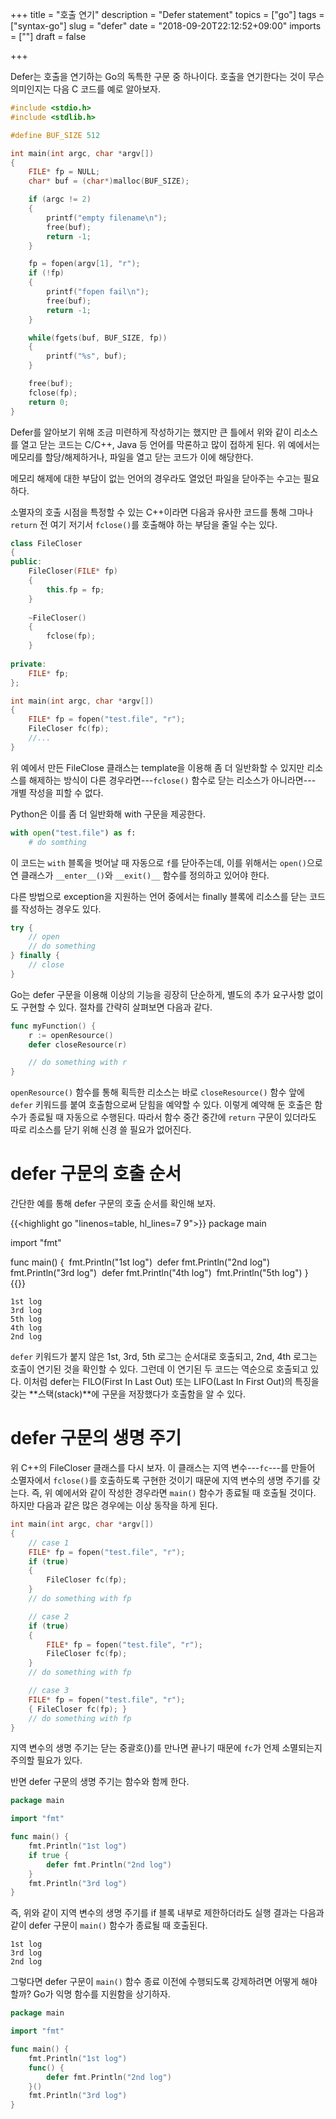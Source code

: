 +++
title = "호출 연기"
description = "Defer statement"
topics = ["go"]
tags = ["syntax-go"]
slug = "defer"
date = "2018-09-20T22:12:52+09:00"
imports = [""]
draft = false

+++

Defer는 호출을 연기하는 Go의 독특한 구문 중 하나이다. 호출을 연기한다는 것이 무슨 의미인지는 다음 C 코드를 예로 알아보자.

```c
#include <stdio.h>
#include <stdlib.h>

#define BUF_SIZE 512

int main(int argc, char *argv[])
{
	FILE* fp = NULL;
	char* buf = (char*)malloc(BUF_SIZE);

	if (argc != 2)
	{
		printf("empty filename\n");
		free(buf);
		return -1;
	}

	fp = fopen(argv[1], "r");
	if (!fp)
	{
		printf("fopen fail\n");
		free(buf);
		return -1;
	}

	while(fgets(buf, BUF_SIZE, fp))
	{
		printf("%s", buf);
	}

	free(buf);
	fclose(fp);
	return 0;
}
```

Defer를 알아보기 위해 조금 미련하게 작성하기는 했지만 큰 틀에서 위와 같이 리소스를 열고 닫는 코드는 C/C++, Java 등 언어를 막론하고 많이 접하게 된다. 위 예에서는 메모리를 할당/해제하거나, 파일을 열고 닫는 코드가 이에 해당한다.

메모리 해제에 대한 부담이 없는 언어의 경우라도 열었던 파일을 닫아주는 수고는 필요하다.

소멸자의 호출 시점을 특정할 수 있는 C++이라면 다음과 유사한 코드를 통해 그마나 `return` 전 여기 저기서 `fclose()`를 호출해야 하는 부담을 줄일 수는 있다.

```c++
class FileCloser
{
public:
	FileCloser(FILE* fp)
	{
		this.fp = fp;
	}
    
	~FileCloser()
	{
		fclose(fp);
	}
    
private:
	FILE* fp;
};

int main(int argc, char *argv[])
{
	FILE* fp = fopen("test.file", "r");
	FileCloser fc(fp);
	//...
}
```

위 예에서 만든 FileClose 클래스는 template을 이용해 좀 더 일반화할 수 있지만 리소스를 해제하는 방식이 다른 경우라면---`fclose()` 함수로 닫는 리소스가 아니라면--- 개별 작성을 피할 수 없다. 

Python은 이를 좀 더 일반화해 with 구문을 제공한다.

```python
with open("test.file") as f:
	# do somthing
```

이 코드는 `with` 블록을 벗어날 때 자동으로 `f`를 닫아주는데, 이를 위해서는 `open()`으로 연 클래스가 `__enter__()`와 `__exit()__` 함수를 정의하고 있어야 한다.

다른 방법으로 exception을 지원하는 언어 중에서는 finally 블록에 리소스를 닫는 코드를 작성하는 경우도 있다.

```java
try {
	// open
	// do something
} finally {
	// close
}
```

Go는 defer 구문을 이용해 이상의 기능을 굉장히 단순하게, 별도의 추가 요구사항 없이도 구현할 수 있다. 절차를 간략히 살펴보면 다음과 같다.

```go
func myFunction() {
	r := openResource()
	defer closeResource(r)

	// do something with r
}
```

`openResource()` 함수를 통해 획득한 리소스는 바로 `closeResource()` 함수 앞에 `defer` 키워드를 붙여 호출함으로써 닫힘을 예약할 수 있다. 이렇게 예약해 둔 호출은 함수가 종료될 때 자동으로 수행된다. 따라서 함수 중간 중간에 `return` 구문이 있더라도 따로 리소스를 닫기 위해 신경 쓸 필요가 없어진다. 

# defer 구문의 호출 순서

간단한 예를 통해 defer 구문의 호출 순서를 확인해 보자.

{{<highlight go "linenos=table, hl_lines=7 9">}}
package main

import "fmt"

func main() {
​    fmt.Println("1st log")
​    defer fmt.Println("2nd log")
​    fmt.Println("3rd log")
​    defer fmt.Println("4th log")
​    fmt.Println("5th log")
}
{{</highlight>}}

```
1st log
3rd log
5th log
4th log
2nd log
```

`defer` 키워드가 붙지 않은 1st, 3rd, 5th 로그는 순서대로 호출되고, 2nd, 4th 로그는 호출이 연기된 것을 확인할 수 있다. 그런데 이 연기된 두 코드는 역순으로 호출되고 있다. 이처럼 defer는 FILO(First In Last Out) 또는 LIFO(Last In First Out)의 특징을 갖는 **스택(stack)**에 구문을 저장했다가 호출함을 알 수 있다.

# defer 구문의 생명 주기

위 C++의 FileCloser 클래스를 다시 보자. 이 클래스는 지역 변수---`fc`---를 만들어 소멸자에서 `fclose()`를 호출하도록 구현한 것이기 때문에 지역 변수의 생명 주기를 갖는다. 즉, 위 예에서와 같이 작성한 경우라면 `main()` 함수가 종료될 때 호출될 것이다. 하지만 다음과 같은 많은 경우에는 이상 동작을 하게 된다.

```c++
int main(int argc, char *argv[])
{
	// case 1
	FILE* fp = fopen("test.file", "r");
	if (true)
	{
		FileCloser fc(fp);
	}
	// do something with fp

	// case 2
	if (true)
	{
		FILE* fp = fopen("test.file", "r");
		FileCloser fc(fp);
	}
	// do something with fp

	// case 3
	FILE* fp = fopen("test.file", "r");
	{ FileCloser fc(fp); }
	// do something with fp
}
```

지역 변수의 생명 주기는 닫는 중괄호(})를 만나면 끝나기 때문에  `fc`가 언제 소멸되는지 주의할 필요가 있다.

반면 defer 구문의 생명 주기는 함수와 함께 한다.

```go
package main

import "fmt"

func main() {
	fmt.Println("1st log")
	if true {
		defer fmt.Println("2nd log")
	}
	fmt.Println("3rd log")
}
```

즉, 위와 같이 지역 변수의 생명 주기를 if 블록 내부로 제한하더라도 실행 결과는 다음과 같이 defer 구문이 `main()` 함수가 종료될 때 호출된다.

```
1st log
3rd log
2nd log
```

그렇다면 defer 구문이 `main()` 함수 종료 이전에 수행되도록 강제하려면 어떻게 해야 할까? Go가 익명 함수를 지원함을 상기하자.

```go
package main

import "fmt"

func main() {
	fmt.Println("1st log")
	func() {
		defer fmt.Println("2nd log")
	}()
	fmt.Println("3rd log")
}
```

